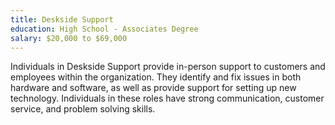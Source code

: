 ```yaml
---
title: Deskside Support
education: High School - Associates Degree
salary: $20,000 to $69,000
---
```

Individuals in Deskside Support provide in-person support to customers and employees within the organization. They identify and fix issues in both hardware and software, as well as provide support for setting up new technology. Individuals in these roles have strong communication, customer service, and problem solving skills.